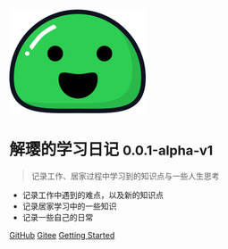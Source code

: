 ![logo](_media/icon.svg)

# 解璎的学习日记 <small>0.0.1-alpha-v1</small>

> 记录工作、居家过程中学习到的知识点与一些人生思考

- 记录工作中遇到的难点，以及新的知识点
- 记录居家学习中的一些知识
- 记录一些自己的日常

[GitHub](https://github.com/simply-none/latest-blogs/)
[Gitee](https://Gitee.com/simply-none/latest-blogs/)
[Getting Started](#解璎的学习日记)
